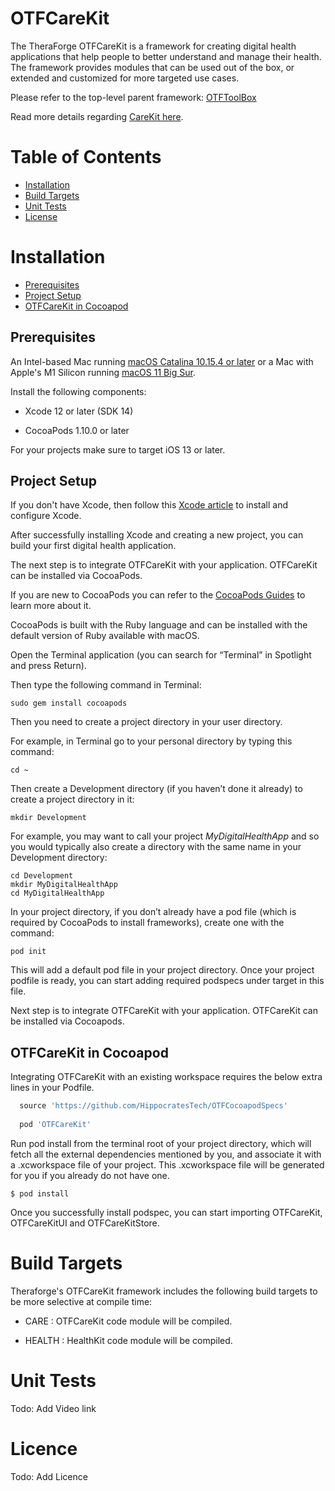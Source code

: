 
# OTFCareKit

The TheraForge OTFCareKit is a framework for creating digital health applications that help people to better understand and manage their health. The framework provides modules that can be used out of the box, or extended and customized for more targeted use cases.

Please refer to the top-level parent framework: [OTFToolBox](https://github.com/HippocratesTech/OTFToolBox)

Read more details regarding [CareKit here](../README.md).

# Table of Contents
* [Installation](#installation)
* [Build Targets](#build-targets)
* [Unit Tests](#unit-tests)
* [License](#license)

# Installation <a name="installation"></a>

* [Prerequisites](#prerequisites)
* [Project Setup](#project-setup)
* [OTFCareKit in Cocoapod](#OTFCareKit-in-cocoapod)

## Prerequisites <a name="prerequisites"></a>

An Intel-based Mac running [macOS Catalina 10.15.4 or later](https://developer.apple.com/documentation/xcode-release-notes/xcode-12-release-notes) or a Mac with Apple's M1 Silicon running [macOS 11 Big Sur](https://developer.apple.com/documentation/xcode-release-notes/xcode-12_2-release-notes).

Install the following components:

* Xcode 12 or later (SDK 14)

* CocoaPods 1.10.0 or later

For your projects make sure to target iOS 13 or later.

## Project Setup <a name="project-setup"></a>

If you don't have Xcode, then follow this [Xcode article](https://medium.nextlevelswift.com/install-and-configure-xcode-7ed0c5592219) to install and configure Xcode.

After successfully installing Xcode and creating a new project, you can build your first digital health application.

The next step is to integrate OTFCareKit with your application. OTFCareKit can be installed via CocoaPods.

If you are new to CocoaPods you can refer to the [CocoaPods Guides](https://guides.cocoapods.org/using/using-cocoapods.html) to learn more about it.

CocoaPods is built with the Ruby language and can be installed with the default version of Ruby available with macOS.

Open the Terminal application (you can search for “Terminal” in Spotlight and press Return). 

Then type the following command in Terminal:

```
sudo gem install cocoapods
```

Then you  need to create a project directory in your user directory.

For example, in Terminal go to your personal directory by typing this command:





```
cd ~
```

Then create a Development directory (if you haven’t done it already) to create a project directory in it:


```
mkdir Development
```

For example, you may want to call your project *MyDigitalHealthApp* and so you would typically also create a directory with the same name in your Development directory:


```
cd Development
mkdir MyDigitalHealthApp
cd MyDigitalHealthApp
```

In your project directory, if you don’t already have a pod file (which is required by CocoaPods to install frameworks), create one with the command:

```
pod init
```

This will add a default pod file in your project directory. Once your project podfile is ready, you can start adding required podspecs under target in this file.
 

Next step is to integrate OTFCareKit with your application. OTFCareKit can be installed via Cocoapods.


## OTFCareKit in Cocoapod <a name="OTFCareKit-in-cocoapod"></a>


Integrating OTFCareKit with an existing workspace requires the below extra lines in your Podfile.

````ruby
  source 'https://github.com/HippocratesTech/OTFCocoapodSpecs'
  
  pod 'OTFCareKit'
````


Run pod install from the terminal root of your project directory, which will fetch all the external dependencies mentioned by you, and associate it with a .xcworkspace file of your project. This .xcworkspace file will be generated for you if you already do not have one.

``` 
$ pod install
```

Once you successfully install podspec, you can start importing OTFCareKit, OTFCareKitUI and OTFCareKitStore.

# Build Targets <a name="build-targets"></a>

 Theraforge's OTFCareKit framework includes the following build targets to be more selective at compile time: 

   * CARE : OTFCareKit code module will be compiled. 
 
   * HEALTH : HealthKit code module will be compiled. 

# Unit Tests <a name="unit-tests"></a>

Todo: Add Video link

# Licence <a name="license"></a>

Todo: Add Licence



